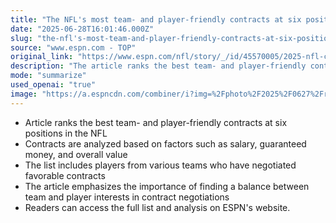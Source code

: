 ```yaml
---
title: "The NFL's most team- and player-friendly contracts at six positions: Who makes the list?"
date: "2025-06-28T16:01:46.000Z"
slug: "the-nfl's-most-team-and-player-friendly-contracts-at-six-positions:-who-makes-the-list"
source: "www.espn.com - TOP"
original_link: "https://www.espn.com/nfl/story/_/id/45570005/2025-nfl-contracts-ranking-best-worst-team-player-friendly-deals-positions"
description: "The article ranks the best team- and player-friendly contracts at six positions in the NFL based on factors such as salary, guaranteed money, and overall value, emphasizing the importance of finding a balance between team and player interests in negotiations."
mode: "summarize"
used_openai: "true"
image: "https://a.espncdn.com/combiner/i?img=%2Fphoto%2F2025%2F0627%2Fr1511567_2_1296x729_16%2D9.jpg"
---
```


- Article ranks the best team- and player-friendly contracts at six positions in the NFL
- Contracts are analyzed based on factors such as salary, guaranteed money, and overall value
- The list includes players from various teams who have negotiated favorable contracts
- The article emphasizes the importance of finding a balance between team and player interests in contract negotiations
- Readers can access the full list and analysis on ESPN's website.